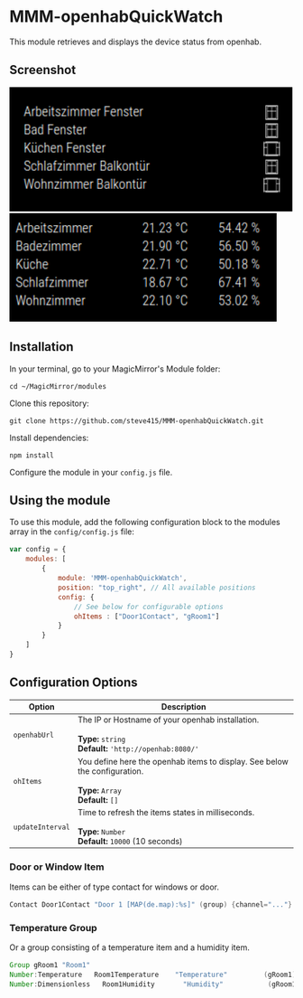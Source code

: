 # MMM-openhabQuickWatch
This module retrieves and displays the device status from openhab.

## Screenshot

![Screenshot](.github/magicMirror_contact.png)
![Screenshot](.github/magicMirror_temperature.png)
 
## Installation

In your terminal, go to your MagicMirror's Module folder:
````
cd ~/MagicMirror/modules
````

Clone this repository:
````
git clone https://github.com/steve415/MMM-openhabQuickWatch.git
````

Install dependencies:
````
npm install
````


Configure the module in your `config.js` file.

## Using the module

To use this module, add the following configuration block to the modules array in the `config/config.js` file:
```js
var config = {
    modules: [
        {
            module: 'MMM-openhabQuickWatch',
            position: "top_right", // All available positions
            config: {
                // See below for configurable options
                ohItems : ["Door1Contact", "gRoom1"]
            }
        }
    ]
}
```

## Configuration Options

| Option |  Description | 
|---|---|
| `openhabUrl` | The IP or Hostname of your openhab installation.<br><br>**Type:** `string`<br>**Default:** `'http://openhab:8080/'` | 
| `ohItems` | You define here the openhab items to display. See below the configuration. <br><br>**Type:** `Array`<br>**Default:** `[]` | 
| `updateInterval` | Time to refresh the items states in milliseconds. <br><br>**Type:** `Number`<br>**Default:** `10000` (10 seconds)| 


### Door or Window Item

Items can be either of type contact for windows or door. 

```java
Contact Door1Contact "Door 1 [MAP(de.map):%s]" (group) {channel="..."}
```

### Temperature Group

Or a group consisting of a temperature item and a humidity item.

```java
Group gRoom1 "Room1"
Number:Temperature   Room1Temperature    "Temperature"         (gRoom1)       {channel="..."}
Number:Dimensionless   Room1Humidity       "Humidity"           (gRoom1)        {channel="..."}
```

